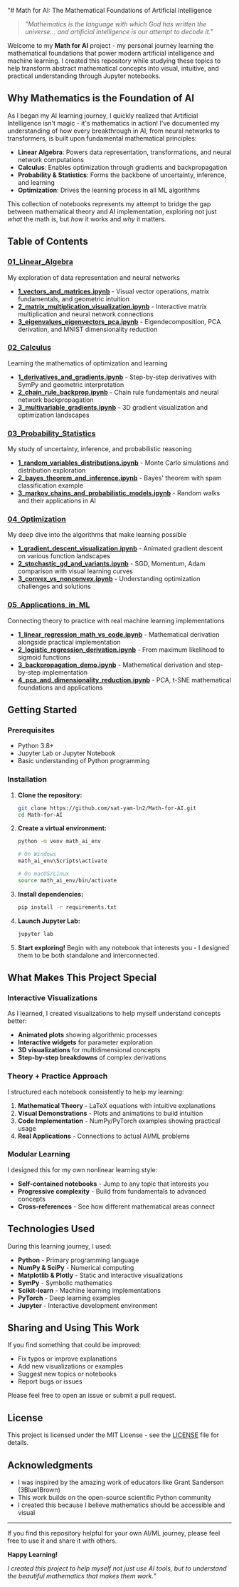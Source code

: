 "# Math for AI: The Mathematical Foundations of Artificial Intelligence

> *"Mathematics is the language with which God has written the universe... and artificial intelligence is our attempt to decode it."*

Welcome to my **Math for AI** project - my personal journey learning the mathematical foundations that power modern artificial intelligence and machine learning. I created this repository while studying these topics to help transform abstract mathematical concepts into visual, intuitive, and practical understanding through Jupyter notebooks.

## Why Mathematics is the Foundation of AI

As I began my AI learning journey, I quickly realized that Artificial Intelligence isn't magic - it's mathematics in action! I've documented my understanding of how every breakthrough in AI, from neural networks to transformers, is built upon fundamental mathematical principles:

- **Linear Algebra**: Powers data representation, transformations, and neural network computations
- **Calculus**: Enables optimization through gradients and backpropagation
- **Probability & Statistics**: Forms the backbone of uncertainty, inference, and learning
- **Optimization**: Drives the learning process in all ML algorithms

This collection of notebooks represents my attempt to bridge the gap between mathematical theory and AI implementation, exploring not just *what* the math is, but *how* it works and *why* it matters.

## Table of Contents

### [01_Linear_Algebra](./01_Linear_Algebra/)
My exploration of data representation and neural networks
- **[1_vectors_and_matrices.ipynb](./01_Linear_Algebra/1_vectors_and_matrices.ipynb)** - Visual vector operations, matrix fundamentals, and geometric intuition
- **[2_matrix_multiplication_visualization.ipynb](./01_Linear_Algebra/2_matrix_multiplication_visualization.ipynb)** - Interactive matrix multiplication and neural network connections
- **[3_eigenvalues_eigenvectors_pca.ipynb](./01_Linear_Algebra/3_eigenvalues_eigenvectors_pca.ipynb)** - Eigendecomposition, PCA derivation, and MNIST dimensionality reduction

### [02_Calculus](./02_Calculus/)
Learning the mathematics of optimization and learning
- **[1_derivatives_and_gradients.ipynb](./02_Calculus/1_derivatives_and_gradients.ipynb)** - Step-by-step derivatives with SymPy and geometric interpretation
- **[2_chain_rule_backprop.ipynb](./02_Calculus/2_chain_rule_backprop.ipynb)** - Chain rule fundamentals and neural network backpropagation
- **[3_multivariable_gradients.ipynb](./02_Calculus/3_multivariable_gradients.ipynb)** - 3D gradient visualization and optimization landscapes

### [03_Probability_Statistics](./03_Probability_Statistics/)
My study of uncertainty, inference, and probabilistic reasoning
- **[1_random_variables_distributions.ipynb](./03_Probability_Statistics/1_random_variables_distributions.ipynb)** - Monte Carlo simulations and distribution exploration
- **[2_bayes_theorem_and_inference.ipynb](./03_Probability_Statistics/2_bayes_theorem_and_inference.ipynb)** - Bayes' theorem with spam classification example
- **[3_markov_chains_and_probabilistic_models.ipynb](./03_Probability_Statistics/3_markov_chains_and_probabilistic_models.ipynb)** - Random walks and their applications in AI

### [04_Optimization](./04_Optimization/)
My deep dive into the algorithms that make learning possible
- **[1_gradient_descent_visualization.ipynb](./04_Optimization/1_gradient_descent_visualization.ipynb)** - Animated gradient descent on various function landscapes
- **[2_stochastic_gd_and_variants.ipynb](./04_Optimization/2_stochastic_gd_and_variants.ipynb)** - SGD, Momentum, Adam comparison with visual learning curves
- **[3_convex_vs_nonconvex.ipynb](./04_Optimization/3_convex_vs_nonconvex.ipynb)** - Understanding optimization challenges and solutions

### [05_Applications_in_ML](./05_Applications_in_ML/)
Connecting theory to practice with real machine learning implementations
- **[1_linear_regression_math_vs_code.ipynb](./05_Applications_in_ML/1_linear_regression_math_vs_code.ipynb)** - Mathematical derivation alongside practical implementation
- **[2_logistic_regression_derivation.ipynb](./05_Applications_in_ML/2_logistic_regression_derivation.ipynb)** - From maximum likelihood to sigmoid functions
- **[3_backpropagation_demo.ipynb](./05_Applications_in_ML/3_backpropagation_demo.ipynb)** - Mathematical derivation and step-by-step implementation
- **[4_pca_and_dimensionality_reduction.ipynb](./05_Applications_in_ML/4_pca_and_dimensionality_reduction.ipynb)** - PCA, t-SNE mathematical foundations and applications

## Getting Started

### Prerequisites
- Python 3.8+
- Jupyter Lab or Jupyter Notebook
- Basic understanding of Python programming

### Installation

1. **Clone the repository:**
   ```bash
   git clone https://github.com/sat-yam-ln2/Math-for-AI.git
   cd Math-for-AI
   ```

2. **Create a virtual environment:**
   ```bash
   python -m venv math_ai_env
   
   # On Windows
   math_ai_env\Scripts\activate
   
   # On macOS/Linux
   source math_ai_env/bin/activate
   ```

3. **Install dependencies:**
   ```bash
   pip install -r requirements.txt
   ```

4. **Launch Jupyter Lab:**
   ```bash
   jupyter lab
   ```

5. **Start exploring!** Begin with any notebook that interests you - I designed them to be both standalone and interconnected.

## What Makes This Project Special

### Interactive Visualizations
As I learned, I created visualizations to help myself understand concepts better:
- **Animated plots** showing algorithmic processes
- **Interactive widgets** for parameter exploration
- **3D visualizations** for multidimensional concepts
- **Step-by-step breakdowns** of complex derivations

### Theory + Practice Approach
I structured each notebook consistently to help my learning:
1. **Mathematical Theory** - LaTeX equations with intuitive explanations
2. **Visual Demonstrations** - Plots and animations to build intuition
3. **Code Implementation** - NumPy/PyTorch examples showing practical usage
4. **Real Applications** - Connections to actual AI/ML problems

### Modular Learning
I designed this for my own nonlinear learning style:
- **Self-contained notebooks** - Jump to any topic that interests you
- **Progressive complexity** - Build from fundamentals to advanced concepts
- **Cross-references** - See how different mathematical areas connect

## Technologies Used

During this learning journey, I used:
- **Python** - Primary programming language
- **NumPy & SciPy** - Numerical computing
- **Matplotlib & Plotly** - Static and interactive visualizations
- **SymPy** - Symbolic mathematics
- **Scikit-learn** - Machine learning implementations
- **PyTorch** - Deep learning examples
- **Jupyter** - Interactive development environment

## Sharing and Using This Work

If you find something that could be improved:
- Fix typos or improve explanations
- Add new visualizations or examples
- Suggest new topics or notebooks
- Report bugs or issues

Please feel free to open an issue or submit a pull request.

## License

This project is licensed under the MIT License - see the [LICENSE](LICENSE) file for details.

## Acknowledgments

- I was inspired by the amazing work of educators like Grant Sanderson (3Blue1Brown)
- This work builds on the open-source scientific Python community
- I created this because I believe mathematics should be accessible and visual

---

If you find this repository helpful for your own AI/ML journey, please feel free to use it and share it with others.

**Happy Learning!**

*I created this project to help myself not just use AI tools, but to understand the beautiful mathematics that makes them work.*" 
